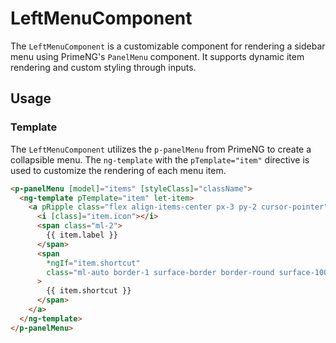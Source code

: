 # LeftMenuComponent

The `LeftMenuComponent` is a customizable component for rendering a sidebar menu using PrimeNG's `PanelMenu` component. It supports dynamic item rendering and custom styling through inputs.

## Usage

### Template

The `LeftMenuComponent` utilizes the `p-panelMenu` from PrimeNG to create a collapsible menu. The `ng-template` with the `pTemplate="item"` directive is used to customize the rendering of each menu item.

```html
<p-panelMenu [model]="items" [styleClass]="className">
  <ng-template pTemplate="item" let-item>
    <a pRipple class="flex align-items-center px-3 py-2 cursor-pointer">
      <i [class]="item.icon"></i>
      <span class="ml-2">
        {{ item.label }}
      </span>
      <span
        *ngIf="item.shortcut"
        class="ml-auto border-1 surface-border border-round surface-100 text-xs p-1"
      >
        {{ item.shortcut }}
      </span>
    </a>
  </ng-template>
</p-panelMenu>
```